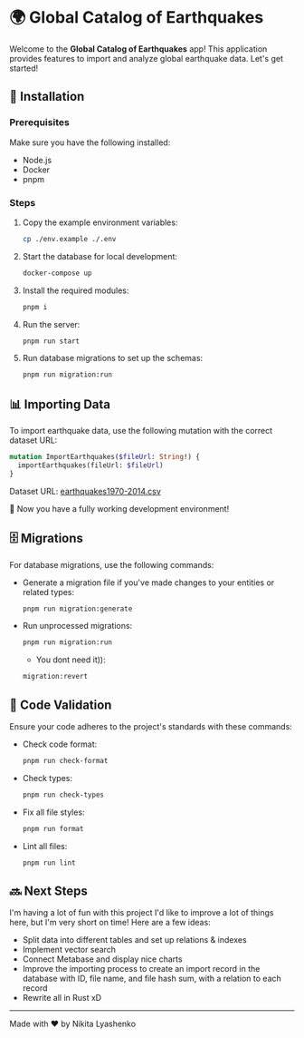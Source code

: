 # 🌍 Global Catalog of Earthquakes

Welcome to the **Global Catalog of Earthquakes** app! This application provides features to import and analyze global earthquake data. Let's get started!

## 🚀 Installation

### Prerequisites

Make sure you have the following installed:
- Node.js
- Docker
- pnpm

### Steps

1. Copy the example environment variables:
   ```sh
   cp ./env.example ./.env
   ```

2. Start the database for local development:
   ```sh
   docker-compose up
   ```

3. Install the required modules:
   ```sh
   pnpm i
   ```

4. Run the server:
   ```bash
   pnpm run start
   ```

5. Run database migrations to set up the schemas:
   ```bash
   pnpm run migration:run
   ```

## 📊 Importing Data

To import earthquake data, use the following mutation with the correct dataset URL:

```graphql
mutation ImportEarthquakes($fileUrl: String!) {
  importEarthquakes(fileUrl: $fileUrl)
}
```

Dataset URL: [earthquakes1970-2014.csv](https://data.humdata.org/dataset/4881d82b-ba63-4515-b748-c364f3d05b42/resource/10ac8776-5141-494b-b3cd-bf7764b2f964/download/earthquakes1970-2014.csv)

🎉 Now you have a fully working development environment!

## 🗄️ Migrations

For database migrations, use the following commands:

- Generate a migration file if you've made changes to your entities or related types:
  ```sh
  pnpm run migration:generate
  ```

- Run unprocessed migrations:
  ```sh
  pnpm run migration:run
  ```

  - You dont need it)):
  ```sh
  migration:revert
  ```

## 🧹 Code Validation

Ensure your code adheres to the project's standards with these commands:

- Check code format:
  ```sh
  pnpm run check-format
  ```

- Check types:
  ```sh
  pnpm run check-types
  ```

- Fix all file styles:
  ```sh
  pnpm run format
  ```

- Lint all files:
  ```sh
  pnpm run lint
  ```

## 🔜 Next Steps

I'm having a lot of fun with this project I'd like to improve a lot of things here, but I'm very short on time! Here are a few ideas:

- Split data into different tables and set up relations & indexes
- Implement vector search
- Connect Metabase and display nice charts
- Improve the importing process to create an import record in the database with ID, file name, and file hash sum, with a relation to each record
- Rewrite all in Rust xD

---

Made with ❤️ by Nikita Lyashenko
